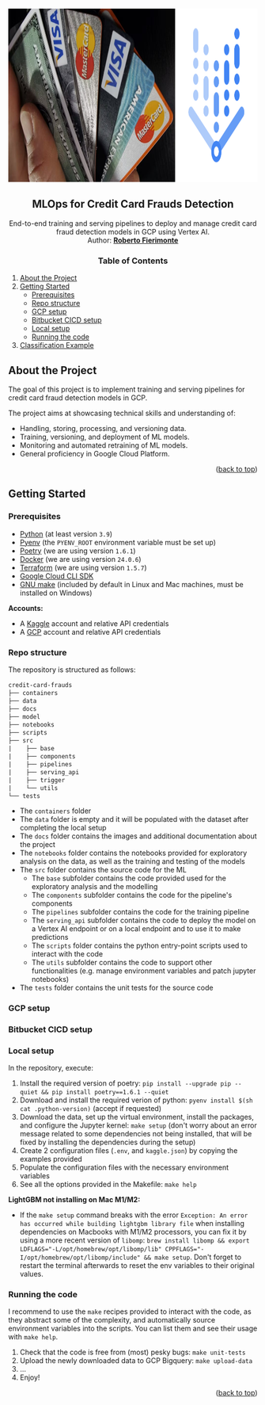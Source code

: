 <div id="top"></div>

<!-- PROJECT LOGO -->
<br>
<div align="center">
  <a href="https://bitbucket.org/robertofierimonte/credit-card-frauds/">
    <img src="docs/images/logo.png" alt="Logo" height="350">
  </a>

<h2 align="center">MLOps for Credit Card Frauds Detection</h2>
  <p>End-to-end training and serving pipelines to deploy and manage credit card fraud detection models in GCP using Vertex AI.<br>
  Author: <a href="mailto:roberto.fierimonte@gmail.com"><b>Roberto Fierimonte</b></a></p>
</div>

<!-- TABLE OF CONTENTS -->
 <h3 align="center">Table of Contents</h3>
 <ol>
 <li>
  <a href="#about-the-project">About the Project</a>
 </li>
 <li>
  <a href="#getting-started">Getting Started</a>
  <ul>
   <li><a href="#prerequisites">Prerequisites</a></li>
   <li><a href="#repo-structure">Repo structure</a></li>
   <li><a href="#gcp-setup">GCP setup</a></li>
   <li><a href="#bitbucket-cicd-setup">Bitbucket CICD setup</a></li>
   <li><a href="#local-setup">Local setup</a></li>
   <li><a href="#running-the-code">Running the code</a></li>
  </ul>
 </li>
 <li>
  <a href="#classification-example">Classification Example</a>
 </li>
</ol>

<!-- ABOUT THE PROJECT -->
## About the Project

The goal of this project is to implement training and serving pipelines for credit card fraud detection models in GCP.

The project aims at showcasing technical skills and understanding of:
  - Handling, storing, processing, and versioning data.
  - Training, versioning, and deployment of ML models.
  - Monitoring and automated retraining of ML models.
  - General proficiency in Google Cloud Platform.

<p align="right">(<a href="#top">back to top</a>)</p>

## Getting Started

### Prerequisites
- [Python](https://www.python.org/) (at least version `3.9`)
- [Pyenv](https://github.com/pyenv/pyenv) (the `PYENV_ROOT` environment variable must be set up)
- [Poetry](https://python-poetry.org/) (we are using version `1.6.1`)
- [Docker](https://www.docker.com/) (we are using version `24.0.6`)
- [Terraform](https://www.terraform.io/) (we are using version `1.5.7`)
- [Google Cloud CLI SDK](https://cloud.google.com/sdk/docs/install)
- [GNU make](https://www.gnu.org/software/make/) (included by default in Linux and Mac machines, must be installed on Windows)

**Accounts:**
- A [Kaggle](https://www.kaggle.com/) account and relative API credentials
- A [GCP](https://cloud.google.com/) account and relative API credentials

### Repo structure

The repository is structured as follows:

```
credit-card-frauds
├── containers
├── data
├── docs
├── model
├── notebooks
├── scripts
├── src
|    ├── base
|    ├── components
|    ├── pipelines
|    ├── serving_api
|    ├── trigger
|    └── utils
└── tests
```

- The `containers` folder
- The `data` folder is empty and it will be populated with the dataset after completing the local setup
- The `docs` folder contains the images and additional documentation about the project
- The `notebooks` folder contains the notebooks provided for exploratory analysis on the data, as well as the training and testing of the models
- The `src` folder contains the source code for the ML
     * The `base` subfolder contains the code provided used for the exploratory analysis and the modelling
     * The `components` subfolder contains the code for the pipeline's components
     * The `pipelines` subfolder contains the code for the training pipeline
     * The `serving_api` subfolder contains the code to deploy the model on a Vertex AI endpoint or on a local endpoint and to use it to make predictions
     * The `scripts` folder contains the python entry-point scripts used to interact with the code
     * The `utils` subfolder contains the code to support other functionalities (e.g. manage environment variables and patch jupyter notebooks)
- The `tests` folder contains the unit tests for the source code

### GCP setup

### Bitbucket CICD setup

### Local setup

In the repository, execute:

1. Install the required version of poetry: `pip install --upgrade pip --quiet && pip install poetry==1.6.1 --quiet`
2. Download and install the required verion of python: `pyenv install $(sh cat .python-version)` (accept if requested)
3. Download the data, set up the virtual environment, install the packages, and configure the Jupyter kernel: `make setup` (don't worry about an error message related to some dependencies not being installed, that will be fixed by installing the dependencies during the setup)
3. Create 2 configuration files (`.env`, and `kaggle.json`) by copying the examples provided
4. Populate the configuration files with the necessary environment variables
5. See all the options provided in the Makefile: `make help`

**LightGBM not installing on Mac M1/M2:**
- If the `make setup` command breaks with the error `Exception: An error has occurred while building lightgbm library file` when installing dependencies on Macbooks with M1/M2 processors, you can fix it by using a more recent version of `libomp`: `brew install libomp && export LDFLAGS="-L/opt/homebrew/opt/libomp/lib" CPPFLAGS="-I/opt/homebrew/opt/libomp/include" && make setup`. Don't forget to restart the terminal afterwards to reset the env variables to their original values.

### Running the code

I recommend to use the `make` recipes provided to interact with the code, as they abstract some of the complexity, and automatically source environment variables into the scripts. You can list them and see their usage with `make help`.

1. Check that the code is free from (most) pesky bugs: `make unit-tests`
2. Upload the newly downloaded data to GCP Bigquery: `make upload-data`
3. ...
4.  Enjoy!

<p align="right">(<a href="#top">back to top</a>)</p>
